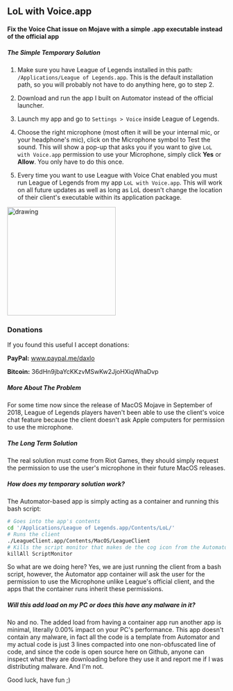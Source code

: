 ## LoL with Voice.app
#### Fix the Voice Chat issue on Mojave with a simple .app executable instead of the official app

##### The Simple Temporary Solution
1. Make sure you have League of Legends installed in this path: `/Applications/League of Legends.app`. This is the default installation path, so you will probably not have to do anything here, go to step 2.

2. Download and run the app I built on Automator instead of the official launcher.

3. Launch my app and go to `Settings > Voice` inside League of Legends.

4. Choose the right microphone (most often it will be your internal mic, or your headphone's mic), click on the Microphone symbol to Test the sound. This will show a pop-up that asks you if you want to give `LoL with Voice.app` permission to use your Microphone, simply click **Yes** or **Allow**. You only have to do this once.

5. Every time you want to use League with Voice Chat enabled you must run League of Legends from my app `LoL with Voice.app`. This will work on all future updates as well as long as LoL doesn't change the location of their client's executable within its application package.



<a href="https://github.com/dalovar/league-of-legends-voice-chat-on-mac/archive/master.zip"><img src="http://i.imgur.com/rLIFy4H.png" alt="drawing" width="250"/></a>

### Donations
If you found this useful I accept donations:

**PayPal:** www.paypal.me/daxlo

**Bitcoin:** 36dHn9jbaYcKKzvMSwKw2JjoHXiqWhaDvp



##### More About The Problem
For some time now since the release of MacOS Mojave in September of 2018, League of Legends players haven't been able to use the client's voice chat feature because the client doesn't ask Apple computers for permission to use the microphone.

##### The Long Term Solution
The real solution must come from Riot Games, they should simply request the permission to use the user's microphone in their future MacOS releases.

##### How does my temporary solution work?
The Automator-based app is simply acting as a container and running this bash script:
```sh
# Goes into the app's contents
cd '/Applications/League of Legends.app/Contents/LoL/'
# Runs the client
./LeagueClient.app/Contents/MacOS/LeagueClient
# Kills the script monitor that makes de the cog icon from the Automator task show
killAll ScriptMonitor
```
So what are we doing here? Yes, we are just running the client from a bash script, however, the Automator app container will ask the user for the permission to use the Microphone unlike League's official client, and the apps that the container runs inherit these permissions.

##### Will this add load on my PC or does this have any malware in it?
No and no. The added load from having a container app run another app is minimal, literally 0.00% impact on your PC's performance. This app doesn't contain any malware, in fact all the code is a template from Automator and my actual code is just 3 lines compacted into one non-obfuscated line of code, and since the code is open source here on Github, anyone can inspect what they are downloading before they use it and report me if I was distributing malware. And I'm not.


Good luck, have fun ;) 
